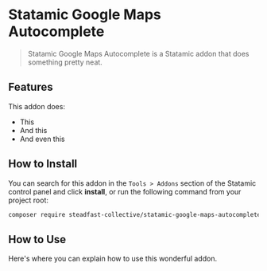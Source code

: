 # Statamic Google Maps Autocomplete

> Statamic Google Maps Autocomplete is a Statamic addon that does something pretty neat.

## Features

This addon does:

- This
- And this
- And even this

## How to Install

You can search for this addon in the `Tools > Addons` section of the Statamic control panel and click **install**, or run the following command from your project root:

``` bash
composer require steadfast-collective/statamic-google-maps-autocomplete
```

## How to Use

Here's where you can explain how to use this wonderful addon.
